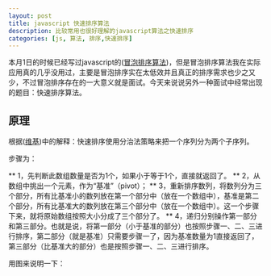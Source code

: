 ```yaml
---
layout: post
title: javascript 快速排序算法
description: 比较常用也很好理解的javascript算法之快速排序
categories: [js, 算法, 排序,快速排序]
---
```

本月1日的时候已经写过javascript的(<a href="http://woaixiangbao.github.io/js/%E7%AE%97%E6%B3%95/%E6%8E%92%E5%BA%8F/%E5%86%92%E6%B3%A1/2016/08/01/javascript-bubble-sort.html" target="_blank">冒泡排序算法</a>)，但是冒泡排序算法我在实际应用真的几乎没用过，主要是冒泡排序实在太低效并且真正的排序需求也少之又少，不过冒泡排序存在的一大意义就是面试。今天来说说另外一种面试中经常出现的题目：快速排序算法。

## 原理

根据(<a href="https://zh.wikipedia.org/wiki/%E5%BF%AB%E9%80%9F%E6%8E%92%E5%BA%8F" target="_blank">维基</a>)中的解释：快速排序使用分治法策略来把一个序列分为两个子序列。

步骤为：

** 1，先判断此数组数量是否为1个，如果小于等于1个，直接就返回了。
** 2，从数组中挑出一个元素，作为“基准”（pivot）；
** 3，重新排序数列，将数列分为三个部分，所有比基准小的数列放在第一个部分中（放在一个数组中），基准是第二个部分，所有比基准大的数列放在第三个部分中（放在一个数组中）。这一个步骤下来，就将原始数组按照大小分成了三个部分了。
** 4，递归分别操作第一部分和第三部分。也就是说，将第一部分（小于基准的部分）也按照步骤一、二、三进行排序，第二部分（就是基准）只需要步骤一了，因为基准数量为1直接返回了，第三部分（比基准大的部分）也是按照步骤一、二、三进行排序。

用图来说明一下：



